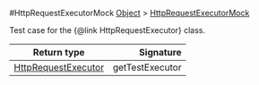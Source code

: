 #HttpRequestExecutorMock
[Object]() > [HttpRequestExecutorMock]()

Test case for the {@link HttpRequestExecutor} class.

Return type | Signature
--- | ---:
[HttpRequestExecutor]() | getTestExecutor
